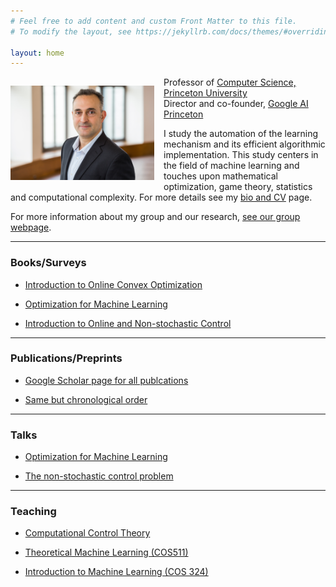 ```yaml
---
# Feel free to add content and custom Front Matter to this file.
# To modify the layout, see https://jekyllrb.com/docs/themes/#overriding-theme-defaults

layout: home
---
```

<p style="float: left; padding-right: 15px"><img src="elad.jpg" alt="headshot" width="230" /></p>

Professor of [Computer Science, Princeton University](https://www.cs.princeton.edu/) \
Director and co-founder, [Google AI Princeton](https://ai.googleblog.com/2018/12/google-ai-princeton-current-and-future.html)

I study the automation of the learning mechanism and its efficient algorithmic implementation. This study centers in the field of machine learning and touches upon mathematical optimization, game theory, statistics and computational complexity. For more details see my [bio and CV](/bio/) page.

For more information about my group and our research, [see our group webpage](https://www.minimizingregret.com). 


---------------------------------

### **Books/Surveys**

- [Introduction to Online Convex Optimization](https://sites.google.com/view/intro-oco/)  

- [Optimization for Machine Learning](https://arxiv.org/abs/1909.03550)  

- [Introduction to Online and Non-stochastic Control](https://sites.google.com/view/cos59x-cct/lecture-notes?authuser=0)  

---------------------------------


### **Publications/Preprints**

- [Google Scholar page for all publcations](https://scholar.google.com/citations?user=LnhCGNMAAAAJ&hl=en&oi=ao)  
 
- [Same but chronological order](https://scholar.google.com/citations?hl=en&user=LnhCGNMAAAAJ&view_op=list_works&sortby=pubdate)  


---------------------------------

### **Talks**

- [Optimization for Machine Learning](https://youtu.be/f0qQsz4-o68)  

- [The non-stochastic control problem](https://www.youtube.com/watch?v=dmWXHmjVxcI&feature=emb_err_woyt&ab_channel=ControlMeetsLearning)  


----------------------------------

### **Teaching**

- [Computational Control Theory](https://sites.google.com/view/cos59x-cct/home?authuser=0)  

- [Theoretical Machine Learning (COS511)](https://sites.google.com/view/cos-511-tml/home)  

- [Introduction to Machine Learning (COS 324)](https://www.cs.princeton.edu/courses/archive/spring21/cos324/)
